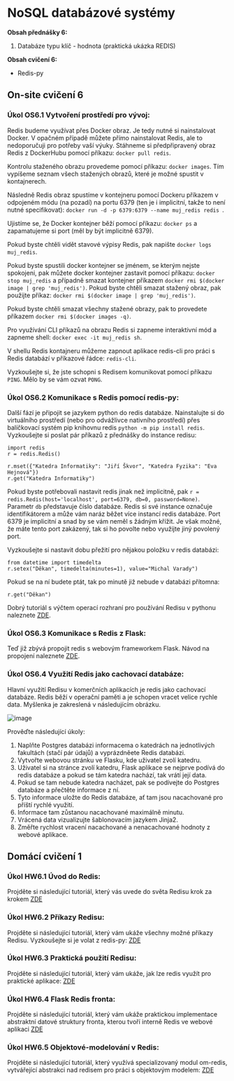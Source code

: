 # NoSQL databázové systémy

**Obsah přednášky 6:**

1. Databáze typu klíč - hodnota (praktická ukázka REDIS)

**Obsah cvičení 6:**

* Redis-py

## On-site cvičení 6

### Úkol OS6.1 Vytvoření prostředí pro vývoj:

Redis budeme využívat přes Docker obraz. Je tedy nutné si nainstalovat Docker. V opačném případě můžete přímo nainstalovat Redis, ale to nedoporučuji pro potřeby vaší výuky. Stáhneme si předpřipravený obraz Redis z DockerHubu pomocí příkazu: ```docker pull redis```.

Kontrolu staženého obrazu provedeme pomocí příkazu: ```docker images```. Tím vypíšeme seznam všech stažených obrazů, které je možné spustit v kontajnerech.

Následně Redis obraz spustíme v kontejneru pomocí Dockeru příkazem v odpojeném módu (na pozadí) na portu 6379 (ten je i implicitní, takže to není nutné specifikovat): ```docker run -d -p 6379:6379 --name muj_redis redis ```.

Ujistíme se, že Docker kontejner běží pomocí příkazu: ```docker ps``` a zapamatujeme si port (měl by být implicitně 6379).

Pokud byste chtěli vidět stavové výpisy Redis, pak napište ```docker logs muj_redis```.

Pokud byste spustili docker kontejner se jménem, se kterým nejste spokojeni, pak můžete docker kontejner zastavit pomocí příkazu: ```docker stop muj_redis``` a případně smazat kontejner příkazem ```docker rmi $(docker image | grep 'muj_redis')```. Pokud byste chtěli smazat stažený obraz, pak použijte příkaz: ```docker rmi $(docker image | grep 'muj_redis')```.

Pokud byste chtěli smazat všechny stažené obrazy, pak to provedete příkazem ```docker rmi $(docker images -q)```.

Pro využívání CLI příkazů na obrazu Redis si zapneme interaktivní mód a zapneme shell: ```docker exec -it muj_redis sh```.

V shellu Redis kontajneru můžeme zapnout aplikace redis-cli pro práci s Redis databází v příkazové řádce: ```redis-cli```.

Vyzkoušejte si, že jste schopni s Redisem komunikovat pomocí příkazu ```PING```. Mělo by se vám ozvat ```PONG```.

### Úkol OS6.2 Komunikace s Redis pomocí redis-py:

Další fází je připojit se jazykem python do redis databáze. Nainstalujte si do virtuálního prostředí (nebo pro odvážlivce nativního prostředí) přes balíčkovací systém pip knihovnu redis ```python -m pip install redis```. Vyzkoušejte si poslat pár příkazů z přednášky do instance redisu:

```
import redis
r = redis.Redis()

r.mset({"Katedra Informatiky": "Jiří Škvor", "Katedra Fyzika": "Eva Hejnová"})
r.get("Katedra Informatiky")
```

Pokud byste potřebovali nastavit redis jinak než implicitně, pak ```r = redis.Redis(host='localhost', port=6379, db=0, password=None)```. Parametr ```db``` představuje číslo databáze. Redis si své instance označuje identifikátorem a může vám naráz běžet více instancí redis databáze. Port 6379 je implicitní a snad by se vám neměl s žádným křížit. Je však možné, že máte tento port zakázený, tak si ho povolte nebo využijte jiný povolený port.

Vyzkoušejte si nastavit dobu přežití pro nějakou položku v redis databázi:

```
from datetime import timedelta
r.setex("Děkan", timedelta(minutes=1), value="Michal Varady")
```

Pokud se na ní budete ptát, tak po minutě již nebude v databázi přítomna:

```
r.get("Děkan")
```

Dobrý tutoriál s výčtem operací rozhraní pro používání Redisu v pythonu naleznete [ZDE](https://realpython.com/python-redis/).

### Úkol OS6.3 Komunikace s Redis z Flask:

Teď již zbývá propojit redis s webovým frameworkem Flask. Návod na propojení naleznete [ZDE](https://pypi.org/project/flask-redis/).

### Úkol OS6.4 Využití Redis jako cachovací databáze:

Hlavní využití Redisu v komerčních aplikacích je redis jako cachovací databáze. Redis běží v operační paměti a je schopen vracet velice rychle data. Myšlenka je zakreslená v následujícím obrázku.

![image](https://user-images.githubusercontent.com/42642687/199008241-984f260f-b345-4cb3-b9c8-36e16c0bfac8.png)

Prověďte následující úkoly:
1. Naplňte Postgres databázi informacema o katedrách na jednotlivých fakultách (stačí pár údajů) a vyprázdněete Redis databázi. 
2. Vytvořte webovou stránku ve Flasku, kde uživatel zvolí katedru.
3. Uživatel si na stránce zvolí katedru,  Flask aplikace se nejprve podívá do redis databáze a pokud se tám katedra nachází, tak vrátí její data.
4. Pokud se tam nebude katedra nacházet, pak se podívejte do Postgres databáze a přečtěte informace z ní.
5. Tyto informace uložte do Redis databáze, ať tam jsou nacachované pro příští rychlé využití. 
6. Informace tam zůstanou nacachované maximálně minutu. 
7. Vrácená data vizualizujte šablonovacím jazykem Jinja2.
8. Změřte rychlost vracení nacachované a nenacachované hodnoty z webové aplikace.


## Domácí cvičení 1

### Úkol HW6.1 Úvod do Redis:

Projděte si následující tutoriál, který vás uvede do světa Redisu krok za krokem [ZDE](https://betterprogramming.pub/getting-started-with-redis-a-python-tutorial-3a18531a73a6)

### Úkol HW6.2 Příkazy Redisu:

Projděte si následující tutoriál, který vám ukáže všechny možné příkazy Redisu. Vyzkoušejte si je volat z redis-py: [ZDE](https://www.tutorialspoint.com/redis/index.htm)

### Úkol HW6.3 Praktická použití Redisu:

Projděte si následující tutoriál, který vám ukáže, jak lze redis využít pro praktické aplikace: [ZDE](https://realpython.com/python-redis/)

### Úkol HW6.4 Flask Redis fronta:

Projděte si následující tutoriál, který vám ukáže praktickou implementace abstraktní datové struktury fronta, kterou tvoří interně Redis ve webové aplikaci [ZDE](https://realpython.com/flask-by-example-implementing-a-redis-task-queue/)

### Úkol HW6.5 Objektové-modelování v Redis:

Projděte si následující tutoriál, který využívá specializovaný modul om-redis, vytvářející abstrakci nad redisem pro práci s objektovým modelem: [ZDE](https://redis.io/docs/stack/get-started/tutorials/stack-python/)

